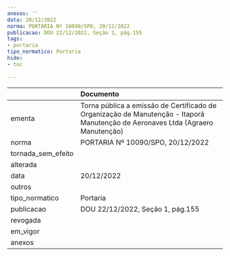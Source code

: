```yaml
---
anexos: ''
data: 20/12/2022
norma: PORTARIA Nº 10090/SPO, 20/12/2022
publicacao: DOU 22/12/2022, Seção 1, pág.155
tags:
- portaria
tipo_normatico: Portaria
hide: 
- toc 
 
---
```


|                    | Documento                                                                                                                       |
|:-------------------|:--------------------------------------------------------------------------------------------------------------------------------|
| ementa             | Torna pública a emissão de Certificado de Organização de Manutenção - Itaporã Manutenção de Aeronaves Ltda (Agraero Manutenção) |
| norma              | PORTARIA Nº 10090/SPO, 20/12/2022                                                                                               |
| tornada_sem_efeito |                                                                                                                                 |
| alterada           |                                                                                                                                 |
| data               | 20/12/2022                                                                                                                      |
| outros             |                                                                                                                                 |
| tipo_normatico     | Portaria                                                                                                                        |
| publicacao         | DOU 22/12/2022, Seção 1, pág.155                                                                                                |
| revogada           |                                                                                                                                 |
| em_vigor           |                                                                                                                                 |
| anexos             |                                                                                                                                 |
